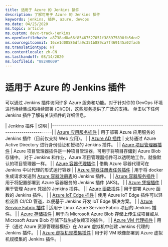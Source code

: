 ```yaml
---
title: 适用于 Azure 的 Jenkins 插件
description: 了解可用于 Azure 的 Jenkins 插件
keywords: jenkins, 插件, azure, devops
ms.date: 04/25/2020
ms.topic: article
ms.custom: devx-track-jenkins
ms.openlocfilehash: a8738ad8a66f85467527051f383975890fb5dcd2
ms.sourcegitcommit: 16ce1d00586dfa9c351b889ca7f469145a02fad6
ms.translationtype: HT
ms.contentlocale: zh-CN
ms.lasthandoff: 08/14/2020
ms.locfileid: "88240609"
---
```

# <a name="jenkins-plug-ins-for-azure"></a>适用于 Azure 的 Jenkins 插件

可以通过 Jenkins 插件访问许多 Azure 服务和功能。对于针对你的 DevOps 环境进行持续集成和持续部署 (CI/CD)，这些服务提供了广泛的支持。 单击以下任何 Jenkins 插件了解有关该插件的详细信息。

| Jenkins 插件 | 说明                                   |
|------------------------------------------------------------------------------|
| [Azure 应用服务插件](https://plugins.jenkins.io/azure-app-service)     | 用于部署 Azure 应用服务的 Jenkins 插件（目前仅支持 Web 应用）。 | 
| [Azure AD 插件](https://plugins.jenkins.io/azure-ad)                       | 支持通过 Azure Active Directory 进行身份验证和授权的 Jenkins 插件。 | 
| [Azure 项目管理器插件](https://plugins.jenkins.io/azure-artifact-manager) | Azure 项目管理器插件是一种项目管理器，可用于将项目存储到 Azure Blob 存储中。 对于 Jenkins 和作业，Azure 项目管理器插件可以透明地工作，就像默认的项目管理器一样。 | 
| [Azure 容器代理插件](https://plugins.jenkins.io/azure-container-agents) | 借助 Azure 容器代理可在 Jenkins 中以代理的形式运行容器 | 
| [Azure 容器注册表任务插件](https://plugins.jenkins.io/azure-container-registry-tasks)       | 用于将 docker 生成请求发送到 [Azure 容器注册表](/azure/container-registry/container-registry-tasks-overview)的 Jenkins 插件。 |
| [Azure 容器服务插件](https://plugins.jenkins.io/azure-acs)       | 用于将配置部署到 Azure 容器服务的 Jenkins 插件 (AKS)。 | 
| [Azure 凭据插件](https://plugins.jenkins.io/azure-credentials)      | 用于管理 Azure 凭据的 Jenkins 插件。 | 
| [Azure 函数插件](https://plugins.jenkins.io/azure-function)           | 用于部署 Azure 函数的 Jenkins 插件。 | 
| [Azure IoT Edge 插件](https://plugins.jenkins.io/azure-iot-edge)           | 使用 Azure IoT Edge 插件可以轻松设置 CI/CD 管道，以便基于 Jenkins 开发 IoT Edge 解决方案。 | 
| [Azure Service Fabric 插件](https://plugins.jenkins.io/service-fabric)     | 适用于 Linux Azure Service Fabric 项目的 Jenkins 插件。 |
| [Azure 存储插件](https://plugins.jenkins.io/windows-azure-storage)     | 用于向 Microsoft Azure Blob 存储上传生成项目或从 Microsoft Azure Blob 存储下载生成依赖项的插件。 | 
| [Azure VM 代理插件](https://plugins.jenkins.io/azure-vm-agents)         | 用于（通过 Azure 资源管理器模板）在 Azure 虚拟机中创建 Jenkins 代理的 Jenkins 插件。 | 
| [Azure 虚拟机规模集插件](https://plugins.jenkins.io/azure-vmss)           | 用于将 VM 映像部署到 Azure 虚拟机规模集的 Jenkins 插件。 | 